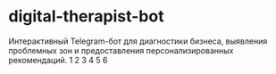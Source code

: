 # digital-therapist-bot
Интерактивный Telegram-бот для диагностики бизнеса, выявления проблемных зон и предоставления персонализированных рекомендаций.
1
2
3
4
5
6
